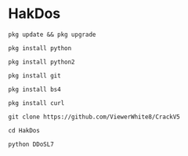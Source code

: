 # HakDos
```
pkg update && pkg upgrade
```

```
pkg install python
```

```
pkg install python2
```

```
pkg install git
```

```
pkg install bs4
```

```
pkg install curl
```

```
git clone https://github.com/ViewerWhite8/CrackV5
```

```
cd HakDos
```

```
python DDoSL7
```
